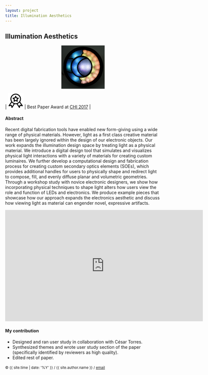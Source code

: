 ```yaml
---
layout: project
title: Illumination Aesthetics
---
```


## Illumination Aesthetics

<style>
img { display: inline; }
img#illumination { width: 10em; }
img.proj { display: block; margin: auto; }
</style>

<img id="illumination" class="proj" src="/src/img/ia-thumbnail.jpg">

| <img src="/src/img/noun_779891.svg" alt="CHI award" style="width: 50px;"/> | Best Paper Award at [CHI 2017][chi] |

#### Abstract
Recent digital fabrication tools have enabled new form-giving
using a wide range of physical materials. However, light
as a first class creative material has been largely ignored
within the design of our electronic objects. Our work expands
the illumination design space by treating light as a physical
material. We introduce a digital design tool that simulates
and visualizes physical light interactions with a variety of
materials for creating custom luminaires. We further develop
a computational design and fabrication process for creating
custom secondary optics elements (SOEs), which provides
additional handles for users to physically shape and redirect
light to compose, fill, and evenly diffuse planar and volumetric
geometries. Through a workshop study with novice electronic
designers, we show how incorporating physical techniques
to shape light alters how users view the role and function
of LEDs and electronics. We produce example pieces that
showcase how our approach expands the electronics aesthetic
and discuss how viewing light as material can engender novel,
expressive artifacts.


<center>
<iframe width="640" height="360" src="https://www.youtube.com/embed/tcaZyJqJElw" frameborder="0" allowfullscreen></iframe>
</center>

#### My contribution
- Designed and ran user study in collaboration with César Torres.
- Synthesized themes and wrote user study section of the paper (specifically identified by reviewers as high quality).
- Edited rest of paper. 



<small> &copy; {{ site.time | date: '%Y' }} / {{ site.author.name }} / [email][mail]</small>

[mail]:mailto:molecule@berkeley.edu
[chi]:https://dl.acm.org/citation.cfm?id=3025466
